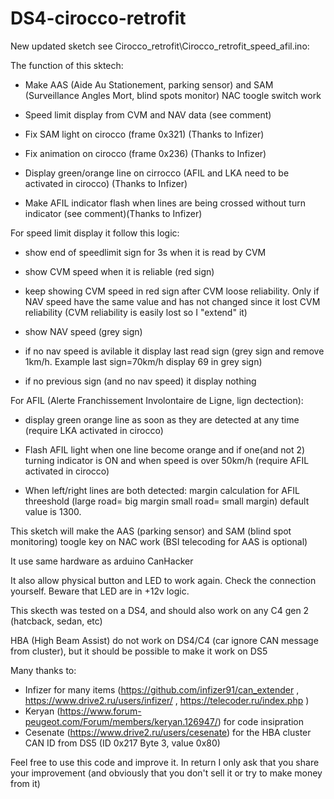 # DS4-cirocco-retrofit

New updated sketch see Cirocco_retrofit\Cirocco_retrofit_speed_afil.ino:


The function of this sktech:

- Make AAS (Aide Au Stationement, parking sensor) and SAM (Surveillance Angles Mort, blind spots monitor) NAC toogle switch work

- Speed limit display from CVM and NAV data (see comment)

- Fix SAM light on cirocco (frame 0x321)  (Thanks to Infizer)

- Fix animation on cirocco (frame 0x236)  (Thanks to Infizer)

- Display green/orange line on cirrocco (AFIL and LKA need to be activated in cirocco) (Thanks to Infizer)

- Make AFIL indicator flash when lines are being crossed without turn indicator (see comment)(Thanks to Infizer)



For speed limit display it follow this logic:

- show end of speedlimit sign for 3s when it is read by CVM

- show CVM speed when it is reliable (red sign)

- keep showing CVM speed in red sign after CVM loose reliability. Only if NAV speed have the same value and has not changed since it lost CVM reliability (CVM reliability is easily lost so I "extend" it)

- show NAV speed (grey sign)

- if no nav speed is avilable it display last read sign (grey sign and remove 1km/h. Example last sign=70km/h display 69 in grey sign)

- if no previous sign (and no nav speed) it display nothing


For AFIL  (Alerte Franchissement Involontaire de Ligne, lign dectection):

- display green orange line as soon as they are detected at any time (require LKA activated in cirocco)

- Flash AFIL light when one line become orange and if one(and not 2) turning indicator is ON  and when speed is over 50km/h (require AFIL activated in cirocco)

- When left/right lines are both detected: margin calculation for AFIL threeshold (large road= big margin small road= small margin) default value is 1300.






This sketch will make the AAS (parking sensor) and SAM (blind spot monitoring) toogle key on NAC work (BSI telecoding for AAS is optional)

It use same hardware as arduino CanHacker

It also allow physical button and LED to work again. Check the connection yourself. Beware that LED are in +12v logic.

This skecth was tested on a DS4, and should also work on any C4 gen 2 (hatcback, sedan, etc)

HBA (High Beam Assist) do not work on DS4/C4 (car ignore CAN message from cluster), but it should be possible to make it work on DS5


Many thanks to:
- Infizer for many items  (https://github.com/infizer91/can_extender  , https://www.drive2.ru/users/infizer/ , https://telecoder.ru/index.php )
- Keryan (https://www.forum-peugeot.com/Forum/members/keryan.126947/) for code insipration
- Cesenate (https://www.drive2.ru/users/cesenate) for the HBA cluster CAN ID from DS5  (ID 0x217 Byte 3, value 0x80)


Feel free to use this code and improve it. In return I only ask that you share your improvement (and obviously that you don't sell it or try to make money from it)
